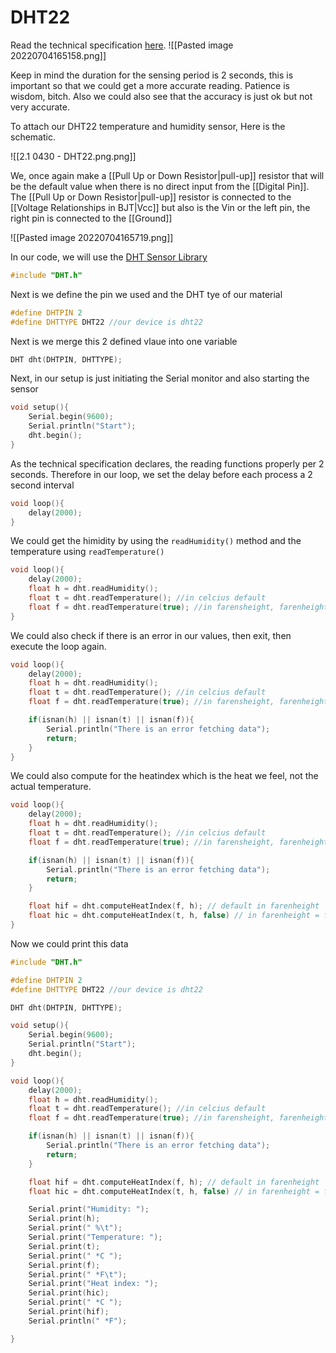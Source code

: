 # DHT22
Read the technical specification [here](https://www.sparkfun.com/datasheets/Sensors/Temperature/DHT22.pdf). 
![[Pasted image 20220704165158.png]]

Keep in mind the duration for the sensing period is 2 seconds, this is important so that we could get a more accurate reading. Patience is wisdom, bitch. Also we could also see that the accuracy is just ok but not very accurate. 

To attach our DHT22 temperature and humidity sensor, Here is the schematic.

![[2.1 0430 - DHT22.png.png]]

We, once again make a [[Pull Up or Down Resistor|pull-up]] resistor that will be the default value when there is no direct input from the [[Digital Pin]]. The [[Pull Up or Down Resistor|pull-up]] resistor is connected to the [[Voltage Relationships in BJT|Vcc]] but also is the Vin or the left pin, the right pin is connected to the [[Ground]]

![[Pasted image 20220704165719.png]]

In our code, we will use the [DHT Sensor Library](https://github.com/adafruit/DHT-sensor-library) 
```cpp
#include "DHT.h"
```

Next is we define the pin we used and the DHT tye of our material
```cpp
#define DHTPIN 2
#define DHTTYPE DHT22 //our device is dht22
```

Next is we merge this 2 defined vlaue into one variable
```cpp
DHT dht(DHTPIN, DHTTYPE);
```

Next, in our setup is just initiating the Serial monitor and also starting the sensor
```cpp
void setup(){
	Serial.begin(9600);
	Serial.println("Start");
	dht.begin();
}
```

As the technical specification declares, the reading functions properly per 2 seconds. Therefore in our loop, we set the delay before each process a 2 second interval
```cpp
void loop(){
	delay(2000);
}
```

We could get the himidity by using the `readHumidity()` method and the temperature using `readTemperature()`
```cpp
void loop(){
	delay(2000);
	float h = dht.readHumidity();
	float t = dht.readTemperature(); //in celcius default
	float f = dht.readTemperature(true); //in farensheight, farenheight = true
}
```

We could also check if there is an error in our values, then exit, then execute the loop again.
```cpp
void loop(){
	delay(2000);
	float h = dht.readHumidity();
	float t = dht.readTemperature(); //in celcius default
	float f = dht.readTemperature(true); //in farensheight, farenheight = true

	if(isnan(h) || isnan(t) || isnan(f)){
		Serial.println("There is an error fetching data");
		return;
	}
}
```

We could also compute for the heatindex which is the heat we feel, not the actual temperature.
```cpp
void loop(){
	delay(2000);
	float h = dht.readHumidity();
	float t = dht.readTemperature(); //in celcius default
	float f = dht.readTemperature(true); //in farensheight, farenheight = true

	if(isnan(h) || isnan(t) || isnan(f)){
		Serial.println("There is an error fetching data");
		return;
	}

	float hif = dht.computeHeatIndex(f, h); // default in farenheight
	float hic = dht.computeHeatIndex(t, h, false) // in farenheight = false; celcius
}
```

Now we could print this data
```cpp
#include "DHT.h"

#define DHTPIN 2
#define DHTTYPE DHT22 //our device is dht22

DHT dht(DHTPIN, DHTTYPE);

void setup(){
	Serial.begin(9600);
	Serial.println("Start");
	dht.begin();
}

void loop(){
	delay(2000);
	float h = dht.readHumidity();
	float t = dht.readTemperature(); //in celcius default
	float f = dht.readTemperature(true); //in farensheight, farenheight = true

	if(isnan(h) || isnan(t) || isnan(f)){
		Serial.println("There is an error fetching data");
		return;
	}

	float hif = dht.computeHeatIndex(f, h); // default in farenheight
	float hic = dht.computeHeatIndex(t, h, false) // in farenheight = false; celcius

	Serial.print("Humidity: ");
	Serial.print(h);
	Serial.print(" %\t");
	Serial.print("Temperature: ");
	Serial.print(t);
	Serial.print(" *C ");
	Serial.print(f);
	Serial.print(" *F\t");
	Serial.print("Heat index: ");
	Serial.print(hic);
	Serial.print(" *C ");
	Serial.print(hif);
	Serial.println(" *F");

}
```

